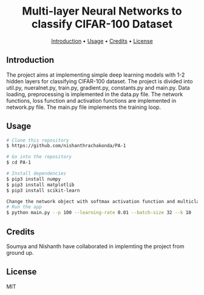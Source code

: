 <h1 align="center">
  Multi-layer Neural Networks to classify CIFAR-100 Dataset
</h1>

<p align="center">
  <a href="#Introduction">Introduction</a> •
  <a href="#Usage">Usage</a> •
  <a href="#credits">Credits</a> •
  <a href="#license">License</a>
</p>

## Introduction

The project aims at implementing simple deep learning models with 1-2 hidden layers for classifying CIFAR-100 dataset. The project is divided into util.py, nueralnet.py, train.py, gradient.py, constants.py and main.py. Data loading, preprocessing is implemented in the data.py file. The network functions, loss function and activation functions are implemented in network.py file. The main.py file implements the training loop.

## Usage

```bash
# Clone this repository
$ https://github.com/nishanthrachakonda/PA-1

# Go into the repository
$ cd PA-1

# Install dependencies
$ pip3 install numpy
$ pip3 install matplotlib
$ pip3 install scikit-learn

Change the network object with softmax activation function and multiclass_cross_entropy for 10 class classification and update the network object with sigmoid activation function and binary_cross_entropy for 2 class classification of 2 and 7, 5 and 8. Also uncomment the lines for choosing the data from these classes
# Run the app
$ python main.py --p 100 --learning-rate 0.01 --batch-size 32 --k 10 
```

## Credits

Soumya and Nishanth have collaborated in implemting the project from ground up.

## License

MIT

